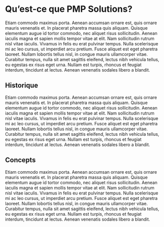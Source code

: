 # Qu’est-ce que PMP Solutions?

Etiam commodo maximus porta. Aenean accumsan ornare est, quis ornare mauris venenatis et. In placerat pharetra massa quis aliquam. Quisque elementum augue id tortor commodo, nec aliquet risus sollicitudin. Aenean iaculis magna et sapien mollis tempor vitae at elit. Nam sollicitudin rutrum nisl vitae iaculis. Vivamus in felis eu erat pulvinar tempus. Nulla scelerisque mi ac leo cursus, ut imperdiet arcu pretium. Fusce aliquet est eget pharetra laoreet. Nullam lobortis tellus nisl, in congue mauris ullamcorper vitae. Curabitur tempus, nulla sit amet sagittis eleifend, lectus nibh vehicula tellus, eu egestas ex risus eget urna. Nullam est turpis, rhoncus et feugiat interdum, tincidunt at lectus. Aenean venenatis sodales libero a blandit.

## Historique 

Etiam commodo maximus porta. Aenean accumsan ornare est, quis ornare mauris venenatis et. In placerat pharetra massa quis aliquam. Quisque elementum augue id tortor commodo, nec aliquet risus sollicitudin. Aenean iaculis magna et sapien mollis tempor vitae at elit. Nam sollicitudin rutrum nisl vitae iaculis. Vivamus in felis eu erat pulvinar tempus. Nulla scelerisque mi ac leo cursus, ut imperdiet arcu pretium. Fusce aliquet est eget pharetra laoreet. Nullam lobortis tellus nisl, in congue mauris ullamcorper vitae. Curabitur tempus, nulla sit amet sagittis eleifend, lectus nibh vehicula tellus, eu egestas ex risus eget urna. Nullam est turpis, rhoncus et feugiat interdum, tincidunt at lectus. Aenean venenatis sodales libero a blandit.

## Concepts

Etiam commodo maximus porta. Aenean accumsan ornare est, quis ornare mauris venenatis et. In placerat pharetra massa quis aliquam. Quisque elementum augue id tortor commodo, nec aliquet risus sollicitudin. Aenean iaculis magna et sapien mollis tempor vitae at elit. Nam sollicitudin rutrum nisl vitae iaculis. Vivamus in felis eu erat pulvinar tempus. Nulla scelerisque mi ac leo cursus, ut imperdiet arcu pretium. Fusce aliquet est eget pharetra laoreet. Nullam lobortis tellus nisl, in congue mauris ullamcorper vitae. Curabitur tempus, nulla sit amet sagittis eleifend, lectus nibh vehicula tellus, eu egestas ex risus eget urna. Nullam est turpis, rhoncus et feugiat interdum, tincidunt at lectus. Aenean venenatis sodales libero a blandit.